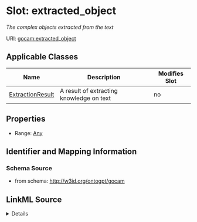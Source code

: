 

# Slot: extracted_object


_The complex objects extracted from the text_



URI: [gocam:extracted_object](http://w3id.org/ontogpt/gocam/extracted_object)



<!-- no inheritance hierarchy -->





## Applicable Classes

| Name | Description | Modifies Slot |
| --- | --- | --- |
| [ExtractionResult](ExtractionResult.md) | A result of extracting knowledge on text |  no  |







## Properties

* Range: [Any](Any.md)





## Identifier and Mapping Information







### Schema Source


* from schema: http://w3id.org/ontogpt/gocam




## LinkML Source

<details>
```yaml
name: extracted_object
description: The complex objects extracted from the text
from_schema: http://w3id.org/ontogpt/gocam
rank: 1000
alias: extracted_object
owner: ExtractionResult
domain_of:
- ExtractionResult
range: Any
inlined: true

```
</details>